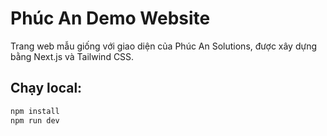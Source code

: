 # Phúc An Demo Website

Trang web mẫu giống với giao diện của Phúc An Solutions, được xây dựng bằng Next.js và Tailwind CSS.

## Chạy local:
```bash
npm install
npm run dev
```
